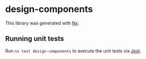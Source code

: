 # design-components

This library was generated with [Nx](https://nx.dev).

## Running unit tests

Run `nx test design-components` to execute the unit tests via
[Jest](https://jestjs.io).
